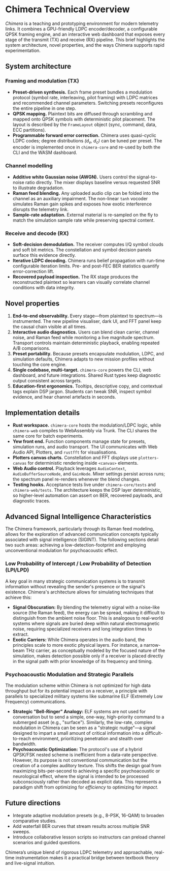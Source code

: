 # Chimera Technical Overview

_Chimera_ is a teaching and prototyping environment for modern telemetry links. It combines a GPU-friendly LDPC encoder/decoder, a configurable QPSK framing engine, and an interactive web dashboard that exposes every stage of the transmit (TX) and receive (RX) pipeline. This brief highlights the system architecture, novel properties, and the ways Chimera supports rapid experimentation.

## System architecture

### Framing and modulation (TX)
- **Preset-driven synthesis.** Each frame preset bundles a modulation protocol (symbol rate, interleaving, pilot framing) with LDPC matrices and recommended channel parameters. Switching presets reconfigures the entire pipeline in one step.
- **QPSK mapping.** Plaintext bits are diffused through scrambling and mapped onto QPSK symbols with deterministic pilot placement. The layout is described by the `FrameLayout` object (sync, command, data, ECC partitions).
- **Programmable forward error correction.** Chimera uses quasi-cyclic LDPC codes; degree distributions *(d<sub>v</sub>, d<sub>c</sub>)* can be tuned per preset. The encoder is implemented once in `chimera-core` and re-used by both the CLI and the WASM dashboard.

### Channel modelling
- **Additive white Gaussian noise (AWGN).** Users control the signal-to-noise ratio directly. The mixer displays baseline versus requested SNR to illustrate degradation.
- **Raman feed blending.** Any uploaded audio clip can be folded into the channel as an auxiliary impairment. The non-linear `tanh` vocoder simulates Raman gain spikes and exposes how exotic interference disrupts the telemetry link.
- **Sample-rate adaptation.** External material is re-sampled on the fly to match the simulation sample rate while preserving spectral content.

### Receive and decode (RX)
- **Soft-decision demodulation.** The receiver computes I/Q symbol clouds and soft bit metrics. The constellation and symbol decision panels surface this evidence directly.
- **Iterative LDPC decoding.** Chimera runs belief propagation with run-time configurable iteration limits. Pre- and post-FEC BER statistics quantify error-correction lift.
- **Recovered payload inspection.** The RX stage produces the reconstructed plaintext so learners can visually correlate channel conditions with data integrity.

## Novel properties

1. **End-to-end observability.** Every stage—from plaintext to spectrum—is instrumented. The new pipeline visualiser, dark UI, and FFT panel keep the causal chain visible at all times.
2. **Interactive audio diagnostics.** Users can blend clean carrier, channel noise, and Raman feed while monitoring a live magnitude spectrum. Transport controls maintain deterministic playback, enabling repeated A/B comparisons.
3. **Preset portability.** Because presets encapsulate modulation, LDPC, and simulation defaults, Chimera adapts to new mission profiles without touching the core engine.
4. **Single codebase, multi-target.** `chimera-core` powers the CLI, web dashboard, and future integrations. Shared Rust types keep diagnostic output consistent across targets.
5. **Education-first ergonomics.** Tooltips, descriptive copy, and contextual tags explain DSP jargon. Students can tweak SNR, inspect symbol evidence, and hear channel artefacts in seconds.

## Implementation details

- **Rust workspace.** `chimera-core` hosts the modulation/LDPC logic, while `chimera-web` compiles to WebAssembly via Trunk. The CLI shares the same core for batch experiments.
- **Yew front end.** Function components manage state for presets, simulation runs, and audio transport. The UI communicates with Web Audio API, Plotters, and `rustfft` for visualisations.
- **Plotters canvas charts.** Constellation and FFT displays use `plotters-canvas` for deterministic rendering inside `<canvas>` elements.
- **Web Audio control.** Playback leverages `AudioContext`, `AudioBufferSourceNode`, and `GainNode`. Mixer settings persist across runs; the spectrum panel re-renders whenever the blend changes.
- **Testing hooks.** Acceptance tests live under `chimera-core/tests` and `chimera-web/tests`. The architecture keeps the DSP layer deterministic, so higher-level automation can assert on BER, recovered payloads, and diagnostic traces.

## Advanced Signal Intelligence Characteristics

The Chimera framework, particularly through its Raman feed modeling, allows for the exploration of advanced communication concepts typically associated with signal intelligence (SIGINT). The following sections detail two such areas: achieving a low-detection-footprint and employing unconventional modulation for psychoacoustic effect.

### Low Probability of Intercept / Low Probability of Detection (LPI/LPD)

A key goal in many strategic communication systems is to transmit information without revealing the sender's presence or the signal's existence. Chimera's architecture allows for simulating techniques that achieve this:

-   **Signal Obscuration:** By blending the telemetry signal with a noise-like source (the Raman feed), the energy can be spread, making it difficult to distinguish from the ambient noise floor. This is analogous to real-world systems where signals are buried deep within natural electromagnetic noise, requiring specialized receivers and long integration times to extract.
-   **Exotic Carriers:** While Chimera operates in the audio band, the principles scale to more exotic physical layers. For instance, a narrow-beam THz carrier, as conceptually modeled by the focused nature of the simulation, makes detection possible only if a receiver is placed directly in the signal path with prior knowledge of its frequency and timing.

### Psychoacoustic Modulation and Strategic Parallels

The modulation scheme within Chimera is not optimized for high data throughput but for its potential impact on a receiver, a principle with parallels to specialized military systems like submarine ELF (Extremely Low Frequency) communications.

-   **Strategic "Bell-Ringer" Analogy:** ELF systems are not used for conversation but to send a simple, one-way, high-priority command to a submerged asset (e.g., "surface"). Similarly, the low-rate, complex modulation in Chimera can be seen as a "strategic nudge"—a signal designed to impart a small amount of critical information into a difficult-to-reach environment, prioritizing penetration and stealth over bandwidth.
-   **Psychoacoustic Optimization:** The protocol's use of a hybrid QPSK/FSK nested scheme is inefficient from a data-rate perspective. However, its purpose is not conventional communication but the creation of a complex auditory texture. This shifts the design goal from maximizing bits-per-second to achieving a specific psychoacoustic or neurological effect, where the signal is intended to be processed subconsciously rather than decoded as explicit data. This represents a paradigm shift from optimizing for *efficiency* to optimizing for *impact*.

## Future directions

- Integrate adaptive modulation presets (e.g., 8-PSK, 16-QAM) to broaden comparative studies.
- Add waterfall BER curves that stream results across multiple SNR sweeps.
- Introduce collaborative lesson scripts so instructors can preload channel scenarios and guided questions.

Chimera’s unique blend of rigorous LDPC telemetry and approachable, real-time instrumentation makes it a practical bridge between textbook theory and live-signal intuition.

